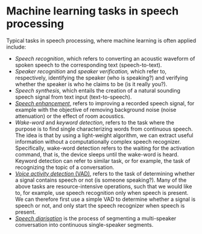 # Machine learning tasks in speech processing

<div class="contentLayout2">

<div class="columnLayout two-equal" layout="two-equal">

<div class="cell normal" data-type="normal">

<div class="innerCell">

Typical tasks in speech processing, where machine learning is often
applied include:

-   *Speech recognition*, which refers to converting an acoustic
    waveform of spoken speech to the corresponding text
    (speech-to-text).
-   *Speaker recognition* and *speaker verification,* which refer to,
    respectively, identifying the speaker (who is speaking?) and
    verifying whether the speaker is who he claims to be (is it really
    you?).
-   *Speech synthesis*, which entails the creation of a natural sounding
    speech signal from text input (text-to-speech).
-   *[Speech enhancement](Speech_enhancement)*, refers to improving a
    recorded speech signal, for example with the objective of removing
    background noise (noise attenuation) or the effect of room
    acoustics.
-   *Wake-word* and *keyword detection*, refers to the task where the
    purpose is to find single characterizing words from continuous
    speech. The idea is that by using a light-weight algorithm, we can
    extract useful information without a computationally complex speech
    recognizer. Specifically, wake-word detection refers to the waiting
    for the activation command, that is, the device sleeps until the
    wake-word is heard. Keyword detection can refer to similar task, or
    for example, the task of recognizing the topic of a conversation.
-   [*Voice activity detection* (VAD)](Voice_activity_detection_VAD_),
    refers to the task of determining whether a signal contains speech
    or not (is someone speaking?). Many of the above tasks are
    resource-intensive operations, such that we would like to, for
    example, use speech recognition only when speech is present. We can
    therefore first use a simple VAD to determine whether a signal is
    speech or not, and only start the speech recognizer when speech is
    present.
-   [*Speech
    diarisation*](https://en.wikipedia.org/wiki/Speaker_diarisation) is
    the process of segmenting a multi-speaker conversation into
    continuous single-speaker segments.

</div>

</div>

<div class="cell normal" data-type="normal">

<div class="innerCell">

  

</div>

</div>

</div>

</div>

